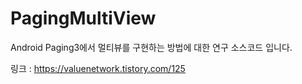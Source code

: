 # PagingMultiView

Android Paging3에서 멀티뷰를 구현하는 방법에 대한 연구 소스코드 입니다.

링크 : https://valuenetwork.tistory.com/125
